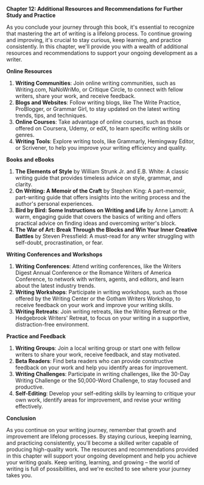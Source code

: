 <p><strong>Chapter 12: Additional Resources and Recommendations for Further Study and Practice</strong></p>

<p>As you conclude your journey through this book, it's essential to recognize that mastering the art of writing is a lifelong process. To continue growing and improving, it's crucial to stay curious, keep learning, and practice consistently. In this chapter, we'll provide you with a wealth of additional resources and recommendations to support your ongoing development as a writer.</p>

<p><strong>Online Resources</strong></p>

<ol>
<li><strong>Writing Communities</strong>: Join online writing communities, such as Writing.com, NaNoWriMo, or Critique Circle, to connect with fellow writers, share your work, and receive feedback.</li>
<li><strong>Blogs and Websites</strong>: Follow writing blogs, like The Write Practice, ProBlogger, or Grammar Girl, to stay updated on the latest writing trends, tips, and techniques.</li>
<li><strong>Online Courses</strong>: Take advantage of online courses, such as those offered on Coursera, Udemy, or edX, to learn specific writing skills or genres.</li>
<li><strong>Writing Tools</strong>: Explore writing tools, like Grammarly, Hemingway Editor, or Scrivener, to help you improve your writing efficiency and quality.</li>
</ol>

<p><strong>Books and eBooks</strong></p>

<ol>
<li><strong>The Elements of Style</strong> by William Strunk Jr. and E.B. White: A classic writing guide that provides timeless advice on style, grammar, and clarity.</li>
<li><strong>On Writing: A Memoir of the Craft</strong> by Stephen King: A part-memoir, part-writing guide that offers insights into the writing process and the author's personal experiences.</li>
<li><strong>Bird by Bird: Some Instructions on Writing and Life</strong> by Anne Lamott: A warm, engaging guide that covers the basics of writing and offers practical advice on finding ideas and overcoming writer's block.</li>
<li><strong>The War of Art: Break Through the Blocks and Win Your Inner Creative Battles</strong> by Steven Pressfield: A must-read for any writer struggling with self-doubt, procrastination, or fear.</li>
</ol>

<p><strong>Writing Conferences and Workshops</strong></p>

<ol>
<li><strong>Writing Conferences</strong>: Attend writing conferences, like the Writers Digest Annual Conference or the Romance Writers of America Conference, to network with writers, agents, and editors, and learn about the latest industry trends.</li>
<li><strong>Writing Workshops</strong>: Participate in writing workshops, such as those offered by the Writing Center or the Gotham Writers Workshop, to receive feedback on your work and improve your writing skills.</li>
<li><strong>Writing Retreats</strong>: Join writing retreats, like the Writing Retreat or the Hedgebrook Writers' Retreat, to focus on your writing in a supportive, distraction-free environment.</li>
</ol>

<p><strong>Practice and Feedback</strong></p>

<ol>
<li><strong>Writing Groups</strong>: Join a local writing group or start one with fellow writers to share your work, receive feedback, and stay motivated.</li>
<li><strong>Beta Readers</strong>: Find beta readers who can provide constructive feedback on your work and help you identify areas for improvement.</li>
<li><strong>Writing Challenges</strong>: Participate in writing challenges, like the 30-Day Writing Challenge or the 50,000-Word Challenge, to stay focused and productive.</li>
<li><strong>Self-Editing</strong>: Develop your self-editing skills by learning to critique your own work, identify areas for improvement, and revise your writing effectively.</li>
</ol>

<p><strong>Conclusion</strong></p>

<p>As you continue on your writing journey, remember that growth and improvement are lifelong processes. By staying curious, keeping learning, and practicing consistently, you'll become a skilled writer capable of producing high-quality work. The resources and recommendations provided in this chapter will support your ongoing development and help you achieve your writing goals. Keep writing, learning, and growing – the world of writing is full of possibilities, and we're excited to see where your journey takes you.</p>
